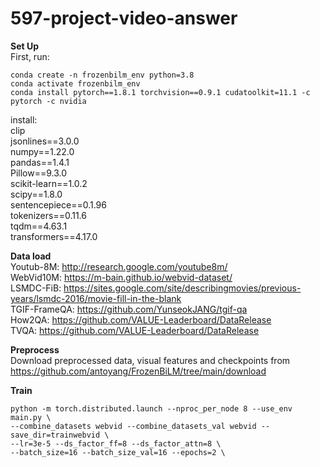# 597-project-video-answer
**Set Up**  
First, run:  
```
conda create -n frozenbilm_env python=3.8   
conda activate frozenbilm_env  
conda install pytorch==1.8.1 torchvision==0.9.1 cudatoolkit=11.1 -c pytorch -c nvidia
```  
install:  
clip  
jsonlines==3.0.0  
numpy==1.22.0  
pandas==1.4.1  
Pillow==9.3.0  
scikit-learn==1.0.2  
scipy==1.8.0  
sentencepiece==0.1.96  
tokenizers==0.11.6  
tqdm==4.63.1  
transformers==4.17.0  

**Data load**  
Youtub-8M: http://research.google.com/youtube8m/  
WebVid10M: https://m-bain.github.io/webvid-dataset/  
LSMDC-FiB: https://sites.google.com/site/describingmovies/previous-years/lsmdc-2016/movie-fill-in-the-blank  
TGIF-FrameQA: https://github.com/YunseokJANG/tgif-qa   
How2QA: https://github.com/VALUE-Leaderboard/DataRelease  
TVQA: https://github.com/VALUE-Leaderboard/DataRelease   

**Preprocess**  
Download preprocessed data, visual features and checkpoints from https://github.com/antoyang/FrozenBiLM/tree/main/download  

**Train** 
```
python -m torch.distributed.launch --nproc_per_node 8 --use_env main.py \
--combine_datasets webvid --combine_datasets_val webvid --save_dir=trainwebvid \
--lr=3e-5 --ds_factor_ff=8 --ds_factor_attn=8 \
--batch_size=16 --batch_size_val=16 --epochs=2 \
```

